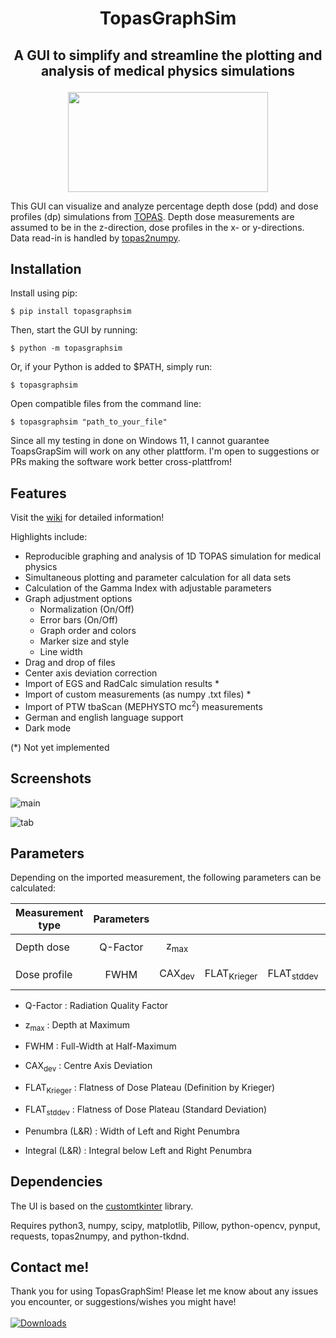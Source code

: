 # <p align="center">TopasGraphSim</p>

## <p align="center">A GUI to simplify and streamline the plotting and analysis of medical physics simulations</p>

<p align="center">
<img src="https://user-images.githubusercontent.com/87897942/152699152-d4d39654-4449-4354-b899-4adc81eb25a7.png" width="320" height="160" />
</p>

This GUI can visualize and analyze percentage depth dose (pdd) and dose profiles (dp) simulations from [TOPAS](http://www.topasmc.org/). Depth dose measurements are assumed to be in the z-direction, dose profiles in the x- or y-directions. Data read-in is handled by [topas2numpy](https://github.com/davidchall/topas2numpy).

## Installation

Install using pip:

```console
$ pip install topasgraphsim     
```
     
Then, start the GUI by running:
     
```console
$ python -m topasgraphsim
```

Or, if your Python is added to $PATH, simply run:

```console
$ topasgraphsim
```

Open compatible files from the command line:

```console
$ topasgraphsim "path_to_your_file"
```

Since all my testing in done on Windows 11, I cannot guarantee ToapsGrapSim will work on any other plattform. I'm open to suggestions or PRs making the software work better cross-plattfrom!

## Features

Visit the [wiki](https://github.com/sebasj13/TopasGraphSim/wiki) for detailed information!

Highlights include:

 - Reproducible graphing and analysis of 1D TOPAS simulation for medical physics
 - Simultaneous plotting and parameter calculation for all data sets
 - Calculation of the Gamma Index with adjustable parameters
 - Graph adjustment options
     * Normalization (On/Off)
     * Error bars (On/Off)
     * Graph order and colors
     * Marker size and style
     * Line width
 - Drag and drop of files
 - Center axis deviation correction
 - Import of EGS and RadCalc simulation results *
 - Import of custom measurements (as numpy .txt files) *
 - Import of PTW tbaScan (MEPHYSTO mc<sup>2</sup>) measurements
 - German and english language support
 - Dark mode

 (*) Not yet implemented

 ## Screenshots
 
 ![main](https://user-images.githubusercontent.com/87897942/229850354-928239ef-dba8-49f3-b0bf-b5b7272b2e4c.png)

![tab](https://user-images.githubusercontent.com/87897942/229850628-639411bc-1b1f-4f13-bb67-0866a4d8decb.png)

 ## Parameters

Depending on the imported measurement, the following parameters can be calculated:

| Measurement type | Parameters |                   |                        |                       |                |                |
| ---------------- | :--------: | :---------------: | :--------------------: | :-------------------: | :------------: | :------------: |
|                  |            |                   |                        |                       |                |                |
| Depth dose       |  Q-Factor  |  z<sub>max</sub>  |                        |                       |                |                |
|                  |            |                   |                        |                       |                |                |
| Dose profile     |    FWHM    | CAX<sub>dev</sub> | FLAT<sub>Krieger</sub> | FLAT<sub>stddev</sub> | Penumbra (L&R) | Integral (L&R) |

- Q-Factor : Radiation Quality Factor
- z<sub>max</sub> : Depth at Maximum

- FWHM : Full-Width at Half-Maximum
- CAX<sub>dev</sub> : Centre Axis Deviation
- FLAT<sub>Krieger</sub> : Flatness of Dose Plateau (Definition by Krieger)
- FLAT<sub>stddev</sub> : Flatness of Dose Plateau (Standard Deviation)
- Penumbra (L&R) : Width of Left and Right Penumbra
- Integral (L&R) : Integral below Left and Right Penumbra

## Dependencies

The UI is based on the [customtkinter](http://github.com/TomSchimansky/CustomTkinter) library.

Requires python3, numpy, scipy, matplotlib, Pillow, python-opencv, pynput, requests, topas2numpy, and python-tkdnd.
## Contact me!

Thank you for using TopasGraphSim! Please let me know about any issues you encounter, or suggestions/wishes you might have! 
<br></br>
[![Downloads](https://static.pepy.tech/personalized-badge/topasgraphsim?period=total&units=international_system&left_color=black&right_color=blue&left_text=Downloads)](https://pepy.tech/project/topasgraphsim)
